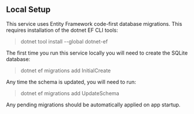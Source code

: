 ## Local Setup
This service uses Entity Framework code-first database migrations. This requires installation of the dotnet EF CLI tools:
> dotnet tool install --global dotnet-ef

The first time you run this service locally you will need to create the SQLite database:
> dotnet ef migrations add InitialCreate

Any time the schema is updated, you will need to run:
> dotnet ef migrations add UpdateSchema

Any pending migrations should be automatically applied on app startup.
